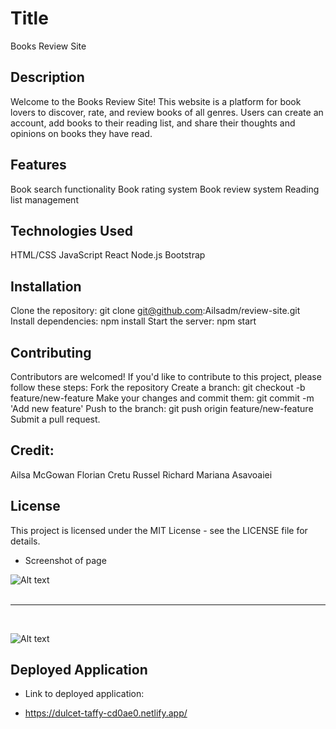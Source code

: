 # Title
Books Review Site

## Description
Welcome to the Books Review Site! This website is a platform for book lovers to discover, rate, and review books of all genres. Users can create an account, add books to their reading list, and share their thoughts and opinions on books they have read.

## Features

Book search functionality
Book rating system
Book review system
Reading list management

## Technologies Used

HTML/CSS
JavaScript
React
Node.js
Bootstrap

## Installation
Clone the repository: git clone git@github.com:Ailsadm/review-site.git
Install dependencies: npm install
Start the server: npm start

## Contributing

Contributors are welcomed!
If you'd like to contribute to this project, please follow these steps:
Fork the repository
Create a branch: git checkout -b feature/new-feature
Make your changes and commit them: git commit -m 'Add new feature'
Push to the branch: git push origin feature/new-feature
Submit a pull request.

## Credit:
Ailsa McGowan
Florian Cretu 
Russel Richard
Mariana Asavoaiei

## License
This project is licensed under the MIT License - see the LICENSE file for details.


* Screenshot of page

 ![Alt text](../review-site/src/assets/firstPage.png)
 <br>
 <br>
 <hr>
 <br>

 ![Alt text](../review-site/src/assets/assets/secondPageWebsite.png)

## Deployed Application

* Link to deployed application:

* https://dulcet-taffy-cd0ae0.netlify.app/


